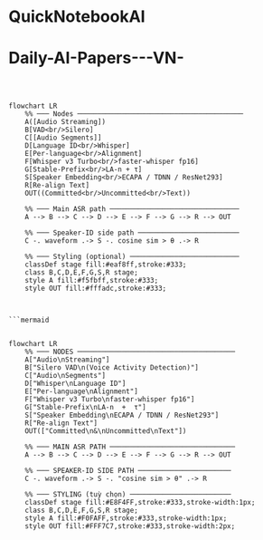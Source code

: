 # QuickNotebookAI
# Daily-AI-Papers---VN-

```mermaid



flowchart LR
    %% ─── Nodes ─────────────────────────────────────────
    A([Audio Streaming])
    B[VAD<br/>Silero]
    C[[Audio Segments]]
    D[Language ID<br/>Whisper]
    E[Per-language<br/>Alignment]
    F[Whisper v3 Turbo<br/>faster-whisper fp16]
    G[Stable-Prefix<br/>LA-n + τ]
    S[Speaker Embedding<br/>ECAPA / TDNN / ResNet293]
    R[Re-align Text]
    OUT((Committed<br/>Uncommitted<br/>Text))

    %% ─── Main ASR path ────────────────────────────────
    A --> B --> C --> D --> E --> F --> G --> R --> OUT

    %% ─── Speaker-ID side path ─────────────────────────
    C -. waveform .-> S -. cosine sim > θ .-> R

    %% ─── Styling (optional) ───────────────────────────
    classDef stage fill:#eaf8ff,stroke:#333;
    class B,C,D,E,F,G,S,R stage;
    style A fill:#f5fbff,stroke:#333;
    style OUT fill:#fffadc,stroke:#333;



```mermaid


flowchart LR
    %% ─── NODES ───────────────────────────────────────
    A["Audio\nStreaming"]
    B["Silero VAD\n(Voice Activity Detection)"]
    C["Audio\nSegments"]
    D["Whisper\nLanguage ID"]
    E["Per-language\nAlignment"]
    F["Whisper v3 Turbo\nfaster-whisper fp16"]
    G["Stable-Prefix\nLA-n  +  τ"]
    S["Speaker Embedding\nECAPA / TDNN / ResNet293"]
    R["Re-align Text"]
    OUT(["Committed\n&\nUncommitted\nText"])

    %% ─── MAIN ASR PATH ───────────────────────────────
    A --> B --> C --> D --> E --> F --> G --> R --> OUT

    %% ─── SPEAKER-ID SIDE PATH ───────────────────────
    C -. waveform .-> S -. "cosine sim > θ" .-> R

    %% ─── STYLING (tuỳ chọn) ─────────────────────────
    classDef stage fill:#E8F4FF,stroke:#333,stroke-width:1px;
    class B,C,D,E,F,G,S,R stage;
    style A fill:#F0FAFF,stroke:#333,stroke-width:1px;
    style OUT fill:#FFF7C7,stroke:#333,stroke-width:2px;


